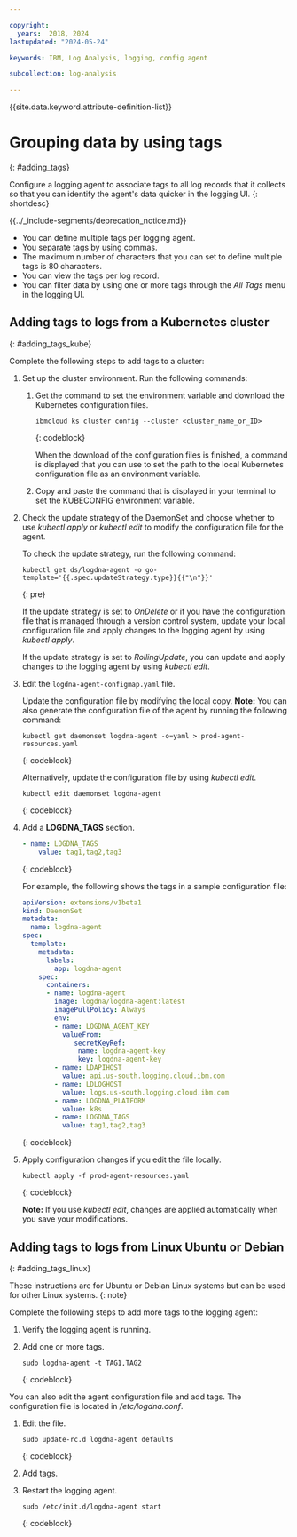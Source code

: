 ```yaml
---

copyright:
  years:  2018, 2024
lastupdated: "2024-05-24"

keywords: IBM, Log Analysis, logging, config agent

subcollection: log-analysis

---
```


{{site.data.keyword.attribute-definition-list}}

# Grouping data by using tags
{: #adding_tags}

Configure a logging agent to associate tags to all log records that it collects so that you can identify the agent's data quicker in the logging UI.
{: shortdesc}

<!-- common deprecation notice -->
{{../_include-segments/deprecation_notice.md}}

* You can define multiple tags per logging agent.
* You separate tags by using commas.
* The maximum number of characters that you can set to define multiple tags is 80 characters.
* You can view the tags per log record.
* You can filter data by using one or more tags through the *All Tags* menu in the logging UI.


## Adding tags to logs from a Kubernetes cluster
{: #adding_tags_kube}


Complete the following steps to add tags to a cluster:

1. Set up the cluster environment. Run the following commands:

    1. Get the command to set the environment variable and download the Kubernetes configuration files.

       ```text
       ibmcloud ks cluster config --cluster <cluster_name_or_ID>
       ```
       {: codeblock}

       When the download of the configuration files is finished, a command is displayed that you can use to set the path to the local Kubernetes configuration file as an environment variable.

    2. Copy and paste the command that is displayed in your terminal to set the KUBECONFIG environment variable.

2. Check the update strategy of the DaemonSet and choose whether to use *kubectl apply* or *kubectl edit* to modify the configuration file for the agent.

    To check the update strategy, run the following command:

    ```text
    kubectl get ds/logdna-agent -o go-template='{{.spec.updateStrategy.type}}{{"\n"}}'
    ```
    {: pre}

    If the update strategy is set to *OnDelete* or if you have the configuration file that is managed through a version control system, update your local configuration file and apply changes to the logging agent by using *kubectl apply*.

    If the update strategy is set to *RollingUpdate*, you can update and apply changes to the logging agent by using *kubectl edit*.

3. Edit the `logdna-agent-configmap.yaml` file.

    Update the configuration file by modifying the local copy. **Note:** You can also generate the configuration file of the agent by running the following command:

    ```text
    kubectl get daemonset logdna-agent -o=yaml > prod-agent-resources.yaml
    ```
    {: codeblock}

    Alternatively, update the configuration file by using *kubectl edit*.

    ```text
    kubectl edit daemonset logdna-agent
    ```
    {: codeblock}

4. Add a **LOGDNA_TAGS** section.

    ```yaml
    - name: LOGDNA_TAGS
        value: tag1,tag2,tag3
    ```
    {: codeblock}

    For example, the following shows the tags in a sample configuration file:

    ```yaml
    apiVersion: extensions/v1beta1
    kind: DaemonSet
    metadata:
      name: logdna-agent
    spec:
      template:
        metadata:
          labels:
            app: logdna-agent
        spec:
          containers:
          - name: logdna-agent
            image: logdna/logdna-agent:latest
            imagePullPolicy: Always
            env:
            - name: LOGDNA_AGENT_KEY
              valueFrom:
                 secretKeyRef:
                  name: logdna-agent-key
                  key: logdna-agent-key
            - name: LDAPIHOST
              value: api.us-south.logging.cloud.ibm.com
            - name: LDLOGHOST
              value: logs.us-south.logging.cloud.ibm.com
            - name: LOGDNA_PLATFORM
              value: k8s
            - name: LOGDNA_TAGS
              value: tag1,tag2,tag3
    ```
    {: codeblock}

5. Apply configuration changes if you edit the file locally.

    ```text
    kubectl apply -f prod-agent-resources.yaml
    ```
    {: codeblock}

    **Note:** If you use *kubectl edit*, changes are applied automatically when you save your modifications.



## Adding tags to logs from Linux Ubuntu or Debian
{: #adding_tags_linux}

These instructions are for Ubuntu or Debian Linux systems but can be used for other Linux systems.
{: note}

Complete the following steps to add more tags to the logging agent:

1. Verify the logging agent is running.

2. Add one or more tags.

    ```text
    sudo logdna-agent -t TAG1,TAG2
    ```
    {: codeblock}


You can also edit the agent configuration file and add tags. The configuration file is located in */etc/logdna.conf*.

1. Edit the file.

    ```text
    sudo update-rc.d logdna-agent defaults
    ```
    {: codeblock}

2. Add tags.

3. Restart the logging agent.

    ```text
    sudo /etc/init.d/logdna-agent start
    ```
    {: codeblock}
